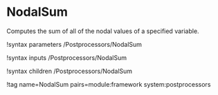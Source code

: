 # NodalSum

Computes the sum of all of the nodal values of a specified variable.

!syntax parameters /Postprocessors/NodalSum

!syntax inputs /Postprocessors/NodalSum

!syntax children /Postprocessors/NodalSum

!tag name=NodalSum pairs=module:framework system:postprocessors
